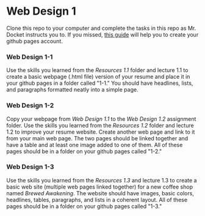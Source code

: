 # Web Design 1
Clone this repo to your computer and complete the tasks in this repo as Mr. Docket instructs you to. If you missed, [this guide](https://docs.github.com/en/pages/quickstart) will help you to create your github pages account.

### Web Design 1-1
Use the skills you learned from the *Resources 1.1* folder and lecture 1.1 to create a basic webpage (.html file) version of your resume and place it in your github pages in a folder called "1-1." You should have headlines, lists, and paragraphs formatted neatly into a simple page.

### Web Design 1-2
Copy your webpage from *Web Design 1.1* to the *Web Design 1.2* assignment folder. Use the skills you learned from the *Resources 1.2* folder and lecture 1.2 to improve your resume website. Create another web page and link to it from your main web page. The two pages should be linked together and have a table and at least one image added to one of them. All of these pages should be in a folder on your github pages called "1-2."

### Web Design 1-3
Use the skills you learned from the *Resources 1.3*  and lecture 1.3 to create a basic web site (multiple web pages linked together) for a new coffee shop named *Brewed Awakening*. The website should have images, basic colors, headlines, tables, paragraphs, and lists in a coherent layout. All of these pages should be in a folder on your github pages called "1-3."
